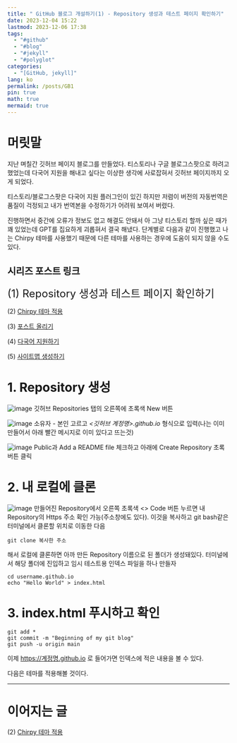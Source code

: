 ```yaml
---
title: " GitHub 블로그 개설하기(1) - Repository 생성과 테스트 페이지 확인하기"
date: 2023-12-04 15:22
lastmod: 2023-12-06 17:38
tags:
  - "#github"
  - "#blog"
  - "#jekyll"
  - "#polyglot"
categories:
  - "[GitHub, jekyll]"
lang: ko
permalink: /posts/GB1
pin: true
math: true
mermaid: true
---
```


# 머릿말 
지난 며칠간 깃허브 페이지 블로그를 만들었다. 티스토리나 구글 블로그스팟으로 하려고 했었는데 다국어 지원을 해내고 싶다는 이상한 생각에 사로잡혀서 깃허브 페이지까지 오게 되었다. 

티스토리/블로그스팟은 다국어 지원 플러그인이 있긴 하지만 저렴이 버전의 자동번역은 품질이 걱정되고 내가 번역본을 수정하기가 어려워 보여서 버렸다.

진행하면서 중간에 오류가 정보도 없고 해결도 안돼서 아 그냥 티스토리 할까 싶은 때가 꽤 있었는데 GPT를 집요하게 괴롭혀서 결국 해냈다. 단계별로 다음과 같이 진행했고 나는 Chirpy 테마를 사용했기 때문에 다른 테마를 사용하는 경우에 도움이 되지 않을 수도 있다.

## 시리즈 포스트 링크
<font size = "5">(1) Repository 생성과 테스트 페이지 확인하기</font>

(2) [Chirpy 테마 적용](https://hionpu.com/posts/Github_blog_2) 

(3) [포스트 올리기](https://hionpu.com/posts/Github_blog_3) 

(4) [다국어 지원하기](https://hionpu.com/posts/Github_blog_4) 

(5) [사이트맵 생성하기](https://hionpu.com/posts/Github_blog_5) 



# 1. Repository 생성


![image](https://github.com/hionpu/hionpu.github.io/assets/111286364/cb721c89-9865-4fbc-ae40-ebfbb0e12479)
깃허브 Repositories 탭의 오른쪽에 초록색 New 버튼

![image](https://github.com/hionpu/hionpu.github.io/assets/111286364/dd573081-6fca-4e49-91d1-b1695488f991)
소유자 - 본인 고르고 _<깃허브 계정명>.github.io_ 형식으로 입력(나는 이미 만들어서 아래 빨간 메시지로 이미 있다고 뜨는것)

![image](https://github.com/hionpu/hionpu.github.io/assets/111286364/76025c67-7d43-4735-9913-b57b0985ab2b)
Public과 Add a README file 체크하고 아래에 Create Repository 초록버튼 클릭

# 2. 내 로컬에 클론

![image](https://github.com/hionpu/hionpu.github.io/assets/111286364/a229797f-8ae0-460c-ac42-61edcccc0a2d)
만들어진 Repository에서 오른쪽 초록색 <> Code 버튼 누르면 내 Repository의 Https 주소 확인 가능(주소창에도 있다). 이것을 복사하고 git bash같은 터미널에서 클론할 위치로 이동한 다음

```
git clone 복사한 주소
```

해서 로컬에 클론하면 아까 만든 Repository 이름으로 된 폴더가 생성돼있다. 터미널에서 해당 폴더에 진입하고 임시 테스트용 인덱스 파일을 하나 만들자

```
cd username.github.io
echo "Hello World" > index.html
```

# 3. index.html 푸시하고 확인
```
git add *
git commit -m "Beginning of my git blog"
git push -u origin main
```

이제 https://계정명.github.io 로 들어가면 인덱스에 적은 내용을 볼 수 있다.

다음은 테마를 적용해볼 것이다.

***
# 이어지는 글
(2) [Chirpy 테마 적용](https://hionpu.com/posts/Github_blog_2) 
